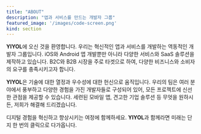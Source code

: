 ```yaml
---
title: "ABOUT"
description: "앱과 서비스를 만드는 개발자 그룹"
featured_image: '/images/code-screen.png'
kind: section
---
```


**YIYOL**에 오신 것을 환영합니다. 우리는 혁신적인 앱과 서비스를 개발하는 역동적인 개발자 그룹입니다. iOS와 Android 앱 개발뿐만 아니라 다양한 서비스와 SaaS 솔루션을 제작하고 있습니다. B2C와 B2B 시장을 주로 타겟으로 하여, 다양한 비즈니스와 소비자의 요구를 충족시키고자 합니다.

**YIYOL**은 기술에 대한 열정과 우수성에 대한 헌신으로 움직입니다. 우리의 팀은 여러 분야에서 풍부하고 다양한 경험을 가진 개발자들로 구성되어 있어, 모든 프로젝트에 신선한 관점을 제공할 수 있습니다. 세련된 모바일 앱, 견고한 기업 솔루션 등 무엇을 원하시든, 저희가 해결해 드리겠습니다.

디지털 경험을 혁신하고 향상시키는 여정에 함께하세요. **YIYOL**과 함께라면 미래는 단지 한 번의 클릭으로 다가옵니다.
